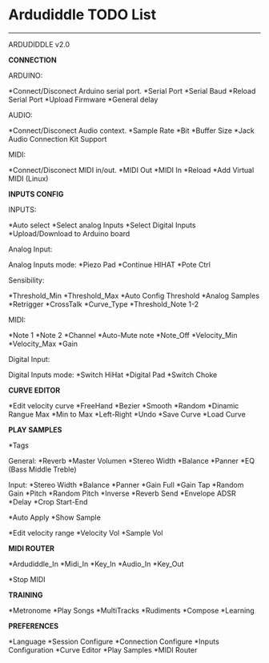 # Ardudiddle TODO List
-----------------------------

ARDUDIDDLE v2.0

**CONNECTION**

ARDUINO:

*Connect/Disconect Arduino serial port.
*Serial Port
*Serial Baud
*Reload Serial Port
*Upload Firmware
*General delay

AUDIO:

*Connect/Disconect Audio context.
*Sample Rate
*Bit
*Buffer Size
*Jack Audio Connection Kit Support

MIDI:

*Connect/Disconect MIDI in/out.
*MIDI Out
*MIDI In
*Reload
*Add Virtual MIDI (Linux)

**INPUTS CONFIG**

INPUTS:

*Auto select
*Select analog Inputs
*Select Digital Inputs
*Upload/Download to Arduino board

Analog Input:

Analog Inputs mode: 
*Piezo Pad 
*Continue HIHAT
*Pote Ctrl

Sensibility:

*Threshold_Min
*Threshold_Max
*Auto Config Threshold
*Analog Samples
*Retrigger
*CrossTalk
*Curve_Type
*Threshold_Note 1-2

MIDI:

*Note 1
*Note 2
*Channel
*Auto-Mute note
*Note_Off
*Velocity_Min
*Velocity_Max
*Gain

Digital Input:

Digital Inputs mode: 
*Switch HiHat
*Digital Pad
*Switch Choke

**CURVE EDITOR**

*Edit velocity curve
*FreeHand
*Bezier
*Smooth
*Random
*Dinamic Rangue Max
*Min to Max
*Left-Right
*Undo
*Save Curve
*Load Curve

**PLAY SAMPLES**

*Tags

General:
*Reverb
*Master Volumen
*Stereo Width
*Balance
*Panner
*EQ (Bass Middle Treble)

Input:
*Stereo Width
*Balance
*Panner
*Gain Full
*Gain Tap
*Random Gain
*Pitch
*Random Pitch
*Inverse
*Reverb Send
*Envelope ADSR
*Delay
*Crop Start-End

*Auto Apply
*Show Sample

*Edit velocity range
*Velocity Vol
*Sample Vol

**MIDI ROUTER**

*Ardudiddle_In
*Midi_In
*Key_In
*Audio_In
*Key_Out

*Stop MIDI

**TRAINING**

*Metronome
*Play Songs
*MultiTracks
*Rudiments
*Compose
*Learning

**PREFERENCES**

*Language
*Session Configure
*Connection Configure
*Inputs Configuration
*Curve Editor
*Play Samples
*MIDI Router
